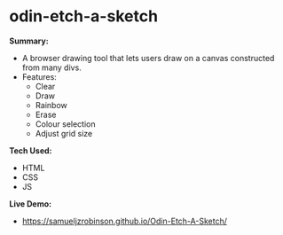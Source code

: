 # odin-etch-a-sketch
**Summary:**
- A browser drawing tool that lets users draw on a canvas constructed from many divs.
- Features:
  - Clear
  - Draw
  - Rainbow
  - Erase
  - Colour selection
  - Adjust grid size

**Tech Used:**
- HTML
- CSS
- JS

**Live Demo:**
- https://samueljzrobinson.github.io/Odin-Etch-A-Sketch/